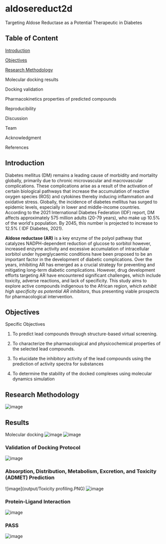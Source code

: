 # aldosereduct2d

Targeting Aldose Reductase as a Potential Therapeutic in Diabetes

## Table of Content

[Introduction](https://github.com/omicscodeathon/aldosereduct2d#introduction)

[Objectives](https://github.com/omicscodeathon/aldosereduct2d#objectives)


[Research Methodology](https://github.com/omicscodeathon/aldosereduct2d#research-methodology)  

Molecular docking results

Docking validation

Pharmacokinetics properties of predicted compounds

Reproducibility

Discussion

Team

Acknowledgment

References

## Introduction

Diabetes mellitus (DM) remains a leading cause of morbidity and mortality globally, primarily due to chronic microvascular and macrovascular complications. These complications arise as a result of the activation of certain biological pathways that increase the accumulation of reactive oxygen species (ROS) and cytokines thereby inducing inflammation and oxidative stress.
Globally, the incidence of diabetes mellitus has surged to epidemic levels, especially in lower and middle-income countries. According to the 2021 International Diabetes Federation (IDF) report, DM affects approximately 575 million adults (20-79 years), who make up 10.5% of the world's population. By 2045, this number is projected to increase to 12.5% ( IDF Diabetes, 2021). 

**Aldose reductase (AR)** is a key enzyme of the polyol pathway that catalyzes NADPH-dependent reduction of glucose to sorbitol however, increased enzyme activity and excessive accumulation of intracellular sorbitol under hyperglycaemic conditions have been proposed to be an important factor in the development of diabetic complications. Over the years, inhibiting AR has emerged as a crucial strategy for preventing and mitigating long-term diabetic complications. However, drug development efforts targeting AR have encountered significant challenges, which include toxicity, adverse reactions, and lack of specificity. This study aims to explore active compounds indigenous to the African region, _which exhibit high specificity as potential AR inhibitors_, thus presenting viable prospects for pharmacological intervention.

## Objectives
Specific Objectives 
1. To predict lead compounds through structure-based virtual screening.

2. To characterize the pharmacological and physicochemical properties of the selected lead compounds.

3. To  elucidate  the  inhibitory  activity  of  the  lead  compounds  using the prediction  of  activity spectra for substances

4. To determine the stability of the docked complexes using molecular dynamics simulation


## Research Methodology
![image](workflow/Workflow.PNG)

## Results
Molecular docking
![image](https://github.com/omicscodeathon/aldosereduct2d/blob/6a9f7900d8768a2ac27a4a680d85df503d25c66d/workflow/Docking.PNG)
![image](https://github.com/omicscodeathon/aldosereduct2d/blob/c0d124613d9cfe2e6a94907b621bc8bc6fe8bc47/output/Top%2020%20ligands.PNG)

### Validation of Docking Protocol
![image](https://github.com/omicscodeathon/aldosereduct2d/blob/382b7f2d5f07a2d49b3ea2369f357392803b1335/output/Validation%20by%20superimposition.PNG)

### Absorption, Distribution, Metabolism, Excretion, and Toxicity (ADMET) Prediction
![image](output/Toxicity profiling.PNG)
![image](output/Pharmokinetics.PNG)

### Protein-Ligand Interaction
![image](https://github.com/omicscodeathon/aldosereduct2d/blob/c5a9ecca3cc57f884fc5e0d65ed909bf5aa1eaee/output/Protein%20Ligand%20Interactions.PNG)
###  PASS 
![image](output/PASS.PNG)






